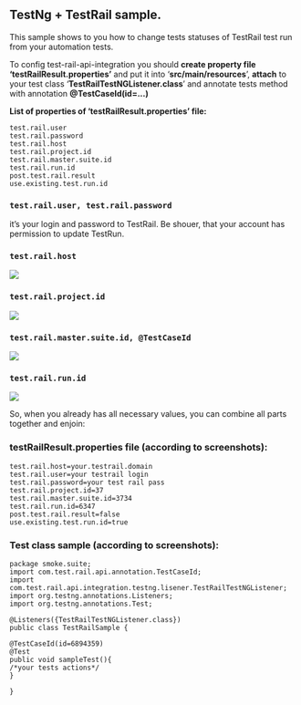 ## TestNg + TestRail sample.

This sample shows to you how to change tests statuses of TestRail test run from your automation tests.

To config test-rail-api-integration you should **create property file ‘testRailResult.properties’** and put it into ‘**src/main/resources**’, **attach** to your test class ‘**TestRailTestNGListener.class**’ and annotate tests method with annotation **@TestCaseId(id=...)**

**List of properties of ‘testRailResult.properties’ file:** 

    test.rail.user
    test.rail.password
    test.rail.host
    test.rail.project.id 
    test.rail.master.suite.id 
    test.rail.run.id
    post.test.rail.result
    use.existing.test.run.id

### `test.rail.user, test.rail.password`
 it’s your login and password to TestRail. Be shouer, that your account has permission to update TestRun.

### `test.rail.host`

![](https://lh3.googleusercontent.com/oIb9xkMnXlNNq9GJP_ol5YH1HEOxEPBLZLkvXRgfvedymOvNrHl4UXVwaVL-J9rSHxztZZuBp_Los8NmSPBiJ33a15DulDi59zsASIQVXymC_d4SExQ9Kst7uIalNFVt63qj7YIH)

### `test.rail.project.id`
**![](https://lh3.googleusercontent.com/Q4OyfGyJFElRcbWwJ9lH38zzIoYbwEexVaj_mf_ZJCTTO9f5GBft-EKyHY_4lh-37n08YV6hPLAzriJYYXthHdsP2y5yPd3cxcgEFwRmeXoVyjbpEK-Rd0VYnSixE0GjIC0D-x0K)**
### `test.rail.master.suite.id, @TestCaseId`
**![](https://lh6.googleusercontent.com/NcAC8MHc55itxhrKg1dtArdiXmFnB84AfmTu3xbjrywKzG_rH8-Fki72M7BZaLQk_oysHTyzom1UsOP92QgeRCND4HLOb-1Zod8ZlN0L8Je1LJIMKJTSfQvaQkx7oL2jIe83Y-Ca)**
### `test.rail.run.id`
**![](https://lh6.googleusercontent.com/rcf_7TS8jQSZhNGh2hpq6HwkViH2c9bh8GB9LK6jtynfsApaFbIYNfG2ilfNaXTnVPOWltAhD3ADmMcMNro0Gdk-xm_449FEEuOzl6lRefJMACM15d-q4PQtIPo-VxvK5FnbNmg6)**

So, when you already has all necessary values, you can combine all parts together and enjoin:

### testRailResult.properties file (according to screenshots):

    test.rail.host=your.testrail.domain  
    test.rail.user=your testrail login  
    test.rail.password=your test rail pass  
    test.rail.project.id=37  
    test.rail.master.suite.id=3734  
    test.rail.run.id=6347  
    post.test.rail.result=false  
    use.existing.test.run.id=true

### Test class sample (according to screenshots):

    package smoke.suite;  
    import com.test.rail.api.annotation.TestCaseId;  
    import com.test.rail.api.integration.testng.lisener.TestRailTestNGListener;  
    import org.testng.annotations.Listeners;  
    import org.testng.annotations.Test;  
    
    @Listeners({TestRailTestNGListener.class})  
    public class TestRailSample {  
    
    @TestCaseId(id=6894359)  
    @Test  
    public void sampleTest(){  
    /*your tests actions*/  
    }  
     
    }
